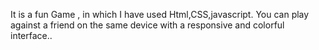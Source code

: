 It is a fun Game , in which I have used Html,CSS,javascript. You can play against a friend on the same device with a responsive and colorful interface.. 

